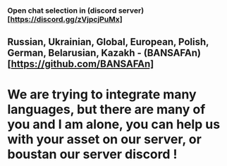 ### Open chat selection in (discord server)[https://discord.gg/zVjpcjPuMx]


## Russian, Ukrainian, Global, European, Polish, German, Belarusian, Kazakh - (BANSAFAn)[https://github.com/BANSAFAn]


# We are trying to integrate many languages, but there are many of you and I am alone, you can help us with your asset on our server, or boustan our server discord ! 
